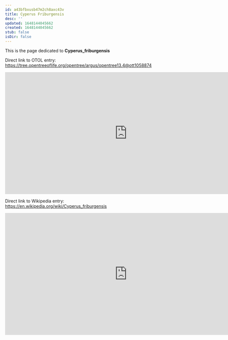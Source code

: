 ```yaml
---
id: a43bfbxusb47m2ch8axc43v
title: Cyperus Friburgensis
desc: ''
updated: 1648144045662
created: 1648144045662
stub: false
isDir: false
---
```

This is the page dedicated to **Cyperus_friburgensis**


Direct link to OTOL entry: https://tree.opentreeoflife.org/opentree/argus/opentree13.4@ott1058874



<html>
    <body>
    <iframe src="https://tree.opentreeoflife.org/opentree/argus/opentree13.4@ott1058874"
    width="800" height="400" frameborder="0" allowfullscreen> </iframe>
    </body>
</html>
    


Direct link to Wikipedia entry: https://en.wikipedia.org/wiki/Cyperus_friburgensis



<html>
    <body>
    <iframe src="https://en.wikipedia.org/wiki/Cyperus_friburgensis"
    width="800" height="400" frameborder="0" allowfullscreen> </iframe>
    </body>
</html>
    
